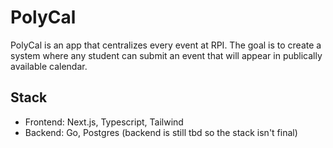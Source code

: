 # PolyCal 
PolyCal is an app that centralizes every event at RPI. The goal is to create a system where any student can submit an event that will appear in publically available calendar.

## Stack
- Frontend: Next.js, Typescript, Tailwind
- Backend: Go, Postgres (backend is still tbd so the stack isn't final)
